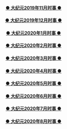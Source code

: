 

<h4 align=center><a href="https://github.com/gav01/Heart/blob/master/ls-11.md">● 大纪元2019年11月时事 ● </a></h4>
<h4 align=center><a href="https://github.com/gav01/Heart/blob/master/ls-12-1.md">● 大纪元2019年12月时事 ● </a></h4>
<h4 align=center><a href="https://github.com/gav01/Heart/blob/master/ls-20-1-1.md">● 大纪元2020年1月时事 ● </a></h4>
<h4 align=center><a href="https://github.com/gav01/Heart/blob/master/ls-20-2-1.md">● 大纪元2020年2月时事 ● </a></h4>
<h4 align=center><a href="https://github.com/gav01/Heart/blob/master/ls-20-3-1.md">● 大纪元2020年3月时事 ● </a></h4>
<h4 align=center><a href="https://github.com/gav01/Heart/blob/master/ls-20-4-1.md">● 大纪元2020年4月时事 ● </a></h4>
<h4 align=center><a href="https://github.com/gav01/Heart/blob/master/ls-20-5-1.md">● 大纪元2020年5月时事 ● </a></h4>
<h4 align=center><a href="https://github.com/gav01/Heart/blob/master/ls-20-6-1.md">● 大纪元2020年6月时事 ● </a></h4>
<h4 align=center><a href="https://github.com/gav01/Heart/blob/master/ls-20-7-1.md">● 大纪元2020年7月时事 ● </a></h4>
<h4 align=center><a href="https://github.com/gav01/Heart/blob/master/ls-20-8-1.md">● 大纪元2020年8月时事 ● </a></h4>
